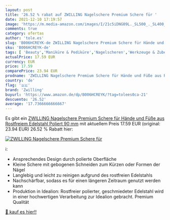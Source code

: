 ```yaml
---
layout: post
title: '26.52 % rabat auf ZWILLING Nagelschere Premium Schere für '
date: 2021-12-10 17:19:57
image: 'https://m.media-amazon.com/images/I/21c5iDNG09L._SL500_._SL400_.jpg'
comments: true
category: ofertas
author: 'tole.es'
slug: 'B006HCREYK-de ZWILLING Nagelschere Premium Schere für Hände und Füße aus...'
sku: 'B006HCREYK-de'
tags: [ 'Beauty','Maniküre & Pediküre','Nagelscheren','Werkzeuge & Zubehör','zwilling', ]
actualPrice: 17.59 EUR
currency: EUR
price: 17.59
comparePrice: 23.94 EUR
prodname: 'ZWILLING Nagelschere Premium Schere für Hände und Füße aus Rostfreiem Edelstahl  Poliert  90 mm'
country: 'de'
flag: '🇩🇪'
brand: 'Zwilling'
buyurl: 'https://www.amazon.de/dp/B006HCREYK/?tag=tolees0ca-21'
descuento: '26.52'
average: '17.7366666666667'
---
```


Es gibt ein [ZWILLING Nagelschere Premium Schere für Hände und Füße aus Rostfreiem Edelstahl  Poliert  90 mm](https://www.amazon.de/dp/B006HCREYK/?tag=tolees0ca-21) mit aktuellem Preis 17.59 EUR (original: 23.94 EUR) 26.52 % Rabatt hier:

[![ZWILLING Nagelschere Premium Schere für ](https://m.media-amazon.com/images/I/21c5iDNG09L._SL500_._SL400_.jpg)](https://www.amazon.de/dp/B006HCREYK/?tag=tolees0ca-21)

ℹ️:

- Ansprechendes Design durch polierte Oberfläche
- Kleine Schere mit gebogenen Schneiden zum Kürzen oder Formen der Nägel
- Langlebig und leicht zu reinigen aufgrund des rostfreien Edelstahls
- Nachschärfbar, sodass es für einen längeren Zeitraum genutzt werden kann
- Produktion in Idealion: Rostfreier polierter, geschmiedeter Edelstahl wird in einer hochwertigen Verarbeitung zur Idealion gebracht. Premium Qualität

[🛒 kauf es hier!!](https://www.amazon.de/dp/B006HCREYK/?tag=tolees0ca-21)
